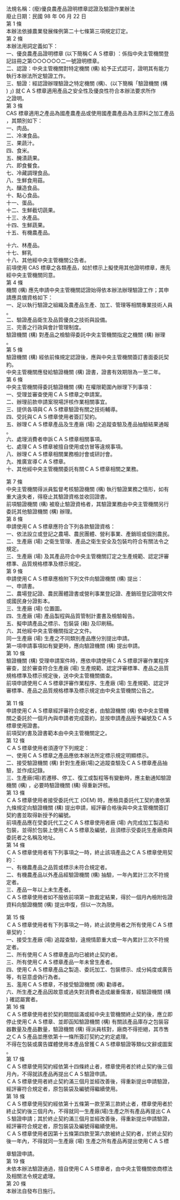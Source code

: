 法規名稱：(廢)優良農產品證明標章認證及驗證作業辦法  
廢止日期：民國 98 年 06 月 22 日  
第 1 條  
本辦法依據農業發展條例第二十七條第三項規定訂定。  
第 2 條  
本辦法用詞定義如下：  
一、優良農產品證明標章 (以下簡稱ＣＡＳ標章) ：係指中央主管機關登  
記註冊之第○○○○○○二一號證明標章。  
二、認證：中央主管機關對特定機關 (構) 給予正式認可，證明其有能力  
執行本辦法所定驗證工作。  
三、驗證：經認證辦理驗證之特定機關 (構)、(以下簡稱「驗證機關 (構  
) 」) 就ＣＡＳ標章適用產品之安全性及優良性符合本辦法要求所作  
之證明。  
第 3 條  
CAS 標章適用之產品為國產農產品或使用國產農產品為主原料之加工產品  
，其類別如下：  
一、肉品。  
二、冷凍食品。  
三、果蔬汁。  
四、食米。  
五、醃漬蔬果。  
六、即食餐食。  
七、冷藏調理食品。  
八、生鮮食用菇。  
九、釀造食品。  
十、點心食品。  
十一、蛋品。  
十二、生鮮截切蔬果。  
十三、水產品。  
十四、生鮮蔬果。  
十五、有機農產品。  


十六、林產品。  
十七、鮮乳  
十八、其他經中央主管機關公告者。  
前項使用 CAS 標章之各類產品，如於標示上擬使用其他證明標章，應先  
經中央主管機關同意。  
第 4 條  
機關 (構) 應先申請中央主管機關認證始得依本辦法辦理驗證工作；其申  
請應具備資格如下：  
一、足以執行驗證之組織及農產品生產、加工、管理等相關專業技術人員  
。  
二、驗證產品衛生及品質優良之技術與設備。  
三、完善之行政與會計管理制度。  
驗證機關 (構) 對產品之檢驗得委託中央主管機關指定之機關 (構) 辦理  
。  
第 5 條  
驗證機關 (構) 經依前條規定認證後，應與中央主管機關簽訂書面委託契  
約。  
中央主管機關應發給驗證機關 (構) 證書，證書有效期限為一至二年。  
第 6 條  
中央主管機關得委託驗證機關 (構) 在權限範圍內辦理下列事項：  
一、受理並審查使用ＣＡＳ標章之申請案。  
二、辦理前款申請案現場評核作業相關事宜。  
三、提供各項與ＣＡＳ標章驗證有關之技術輔導。  
四、受託與ＣＡＳ標章使用者簽訂契約。  
五、辦理ＣＡＳ標章產品及生產廠 (場) 之追蹤查驗及產品抽驗結果通報  
。  
六、處理消費者申訴ＣＡＳ標章相關事項。  
七、處理ＣＡＳ標章被擅自使用或仿冒等違規事項。  
八、辦理ＣＡＳ標章相關業務檢討會或研討會。  
九、推廣宣導ＣＡＳ標章。  
十、其他經中央主管機關委託有關ＣＡＳ標章相關之業務。  


第 7 條  
中央主管機關得派員監督考核驗證機關 (構) 執行驗證業務之情形，如有  
重大違失者，得廢止其驗證資格並收回證書。  
前項驗證機關 (構) 被廢止驗證資格者，其驗證業務由中央主管機關另行  
委託其他驗證機關 (構) 辦理。  
第 8 條  
申請使用ＣＡＳ標章應符合下列各款驗證資格：  
一、依法設立或登記之農場、農民團體、營利事業、產銷班或個別農民。  
二、生產廠 (場) 之衛生管理、產品之衛生安全及包裝均符合有關法令之  
規定。  
三、生產廠 (場) 及其產品符合中央主管機關訂定之生產規範、認定評審  
標準、品質規格標準及標示規定。  
第 9 條  
申請使用ＣＡＳ標章應檢附下列文件向驗證機關 (構) 提出：  
一、申請書。  
二、農場登記證、農民團體證書或營利事業登記證、產銷班登記證明文件  
或國民身分證影本。  
三、生產廠 (場) 位置圖。  
四、生產廠 (場) 產品製程與品質管制計畫書及檢驗報告。  
五、擬申請產品之標示、包裝袋 (箱) 及印刷稿。  
六、其他經中央主管機關指定之文件。  
同一生產廠 (場) 生產之不同類別產品應分別提出申請。  
第一項申請事項如有變更時，應向驗證機關 (構) 提出申請。  
第 10 條  
驗證機關 (構) 受理申請案件時，應依申請使用ＣＡＳ標章評審作業程序  
審查，並於審查符合生產廠 (場) 生產規範、認定評審標準、產品之品質  
規格標準及標示規定後，送中央主管機關備查。  
前項申請使用ＣＡＳ標章評審作業程序、生產廠 (場) 生產規範、認定評  
審標準、產品之品質規格標準及標示規定由中央主管機關公告之。  


第 11 條  
申請使用ＣＡＳ標章經評審符合規定者，由驗證機關 (構) 依中央主管機  
關之委託於一個月內與申請者完成簽約，並按申請產品授予編號及ＣＡＳ  
標章使用證書。  
前項契約書及證書範本由中央主管機關定之。  
第 12 條  
ＣＡＳ標章使用者須遵守下列規定：  
一、使用ＣＡＳ標章之產品應依本辦法所定標示規定明顯標示。  
二、接受驗證機關 (構) 針對生產廠(場)之追蹤查驗及ＣＡＳ標章產品抽  
驗，並作成記錄。  
三、生產廠(場)若遷移、停工、復工或製程等有變動時，應主動通知驗證  
機關 (構) ，必要時驗證機關 (構) 得重新評核。  
第 13 條  
ＣＡＳ標章使用者接受委託代工 (OEM) 時，應檢具委託代工契約書依第  
九條規定向驗證機關 (構) 提出申請，經評審合格後與中央主管機關簽訂  
契約書並取得新授予的編號。  
前項產品應在受委託代工之ＣＡＳ標章使用者廠 (場) 內完成加工製造和  
包裝，並得於包裝上使用ＣＡＳ標章及編號，且須標示受委託生產廠商與  
委託者之名稱及地址。  
第 14 條  
ＣＡＳ標章使用者有下列事項之一時，終止該項產品之ＣＡＳ標章使用契  
約：  
一、有機農產品之品質或標示未符合規定者。  
二、有機農產品以外產品經驗證機關 (構) 抽驗，一年內累計三次不符規  
定者。  
三、產品一年以上未生產者。  
ＣＡＳ標章使用者如不服依前項第ㄧ款裁定結果，得於一個月內檢附佐證  
資料向驗證機關 (構) 提出申復，但以一次為限。  


第 15 條  
ＣＡＳ標章使用者有下列事項之一時，終止該使用者之所有使用ＣＡＳ標  
章契約：  
一、接受生產廠 (場) 追蹤查驗，違規情節重大或一年內累計三次不符規  
定者。  
二、所有使用ＣＡＳ標章產品均已被終止契約者。  
三、所有使用ＣＡＳ標章產品一年未曾生產者。  
四、使用ＣＡＳ標章產品之製造、委託加工、包裝標示、成分純度或廣告  
等，有惡意虛偽行為者。  
五、濫用ＣＡＳ標章，不接受驗證機關 (構) 勸導者。  
六、所生產之產品因故意或過失對消費者造成嚴重傷害，經驗證機關 (構  
) 確認屬實者。  
第 16 條  
ＣＡＳ標章使用者於契約期間屆滿或經中央主管機關終止契約後，應立即  
停止使用ＣＡＳ標章、並即函知驗證機關 (構) 有關該產品庫存之包裝容  
器數量及產品數量，驗證機關 (構) 得派員核對，廠商不得拒絕，其市售  
之ＣＡＳ產品並應依第十一條所簽訂契約之約定處理。  
不得在包裝或廣告媒體使用本產品曾獲ＣＡＳ標章驗證等類似文辭或圖案  
。  
第 17 條  
ＣＡＳ標章使用契約經依第十四條終止者，標章使用者於終止契約後三個  
月內，不得就該產品再提出ＣＡＳ驗證申請。  
ＣＡＳ標章使用者終止契約滿三個月並經改善後，得重新提出申請驗證，  
經評審符合規定者，原包裝袋及編號得繼續使用。  
第 18 條  
ＣＡＳ標章使用契約經依第十五條第一款至第三款終止者，標章使用者於  
終止契約後三個月內，不得就同一生產廠(場)生產之所有產品再提出ＣＡ  
Ｓ驗證申請；其於終止契約滿三個月並經改善後，得重新提出申請驗證，  
經評審符合規定者，原包裝袋及編號得繼續使用。  
ＣＡＳ標章使用者因第十五條第四款至第六款被終止契約者，於終止契約  
後一年內，不得就同一生產廠 (場) 生產之所有產品再提出使用ＣＡＳ標  


章驗證申請。  
第 19 條  
未依本辦法驗證通過，擅自使用ＣＡＳ標章者，由中央主管機關依商標法  
及相關法令規定處理。  
第 20 條  
本辦法自發布日施行。  


